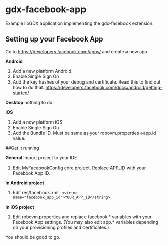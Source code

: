 # gdx-facebook-app
Example libGDX application implementing the gdx-facebook extension.

## Setting up your Facebook App
Go to https://developers.facebook.com/apps/ and create a new app. 

**Android**

1. Add a new platform Android.
2. Enable Single Sign On
3. Add the key hashes of your debug and certificate. Read this to find out how to do that. https://developers.facebook.com/docs/android/getting-started/

**Desktop**
nothing to do.

**iOS**

1. Add a new platform iOS
2. Enable Single Sign On
3. Add the Bundle ID. Must be same as your robovm.properties->app.id value.



##Get it running

**General**
Import project to your IDE

1. Edit MyFacebookConfig core project. Replace APP_ID with your Facebook App ID. 

**In Android project**

1. Edit res/facebook.xml ``` <string name="facebook_app_id">YOUR_APP_ID</string>``` 

**In iOS project**

1. Edit robovm.properties and replace facebook.* variables with your Facebook App settings. (You may also edit app.* variables depending on your provisioning profiles and certificates.)
 
You should be good to go.

